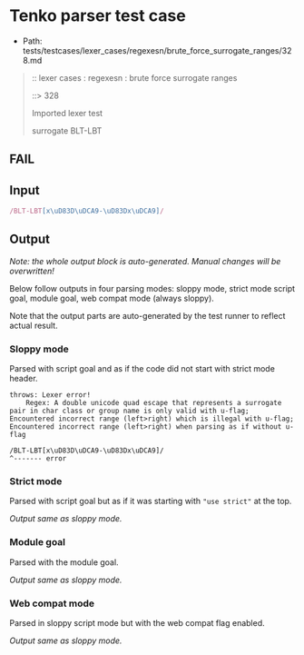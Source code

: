 # Tenko parser test case

- Path: tests/testcases/lexer_cases/regexesn/brute_force_surrogate_ranges/328.md

> :: lexer cases : regexesn : brute force surrogate ranges
>
> ::> 328
>
> Imported lexer test
>
> surrogate BLT-LBT

## FAIL

## Input

`````js
/BLT-LBT[x\uD83D\uDCA9-\uD83Dx\uDCA9]/
`````

## Output

_Note: the whole output block is auto-generated. Manual changes will be overwritten!_

Below follow outputs in four parsing modes: sloppy mode, strict mode script goal, module goal, web compat mode (always sloppy).

Note that the output parts are auto-generated by the test runner to reflect actual result.

### Sloppy mode

Parsed with script goal and as if the code did not start with strict mode header.

`````
throws: Lexer error!
    Regex: A double unicode quad escape that represents a surrogate pair in char class or group name is only valid with u-flag; Encountered incorrect range (left>right) which is illegal with u-flag; Encountered incorrect range (left>right) when parsing as if without u-flag

/BLT-LBT[x\uD83D\uDCA9-\uD83Dx\uDCA9]/
^------- error
`````

### Strict mode

Parsed with script goal but as if it was starting with `"use strict"` at the top.

_Output same as sloppy mode._

### Module goal

Parsed with the module goal.

_Output same as sloppy mode._

### Web compat mode

Parsed in sloppy script mode but with the web compat flag enabled.

_Output same as sloppy mode._
